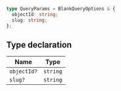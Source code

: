 ```ts
type QueryParams = BlankQueryOptions & {
  objectId: string;
  slug: string;
};
```

## Type declaration

| Name | Type |
| ------ | ------ |
| `objectId?` | `string` |
| `slug?` | `string` |
